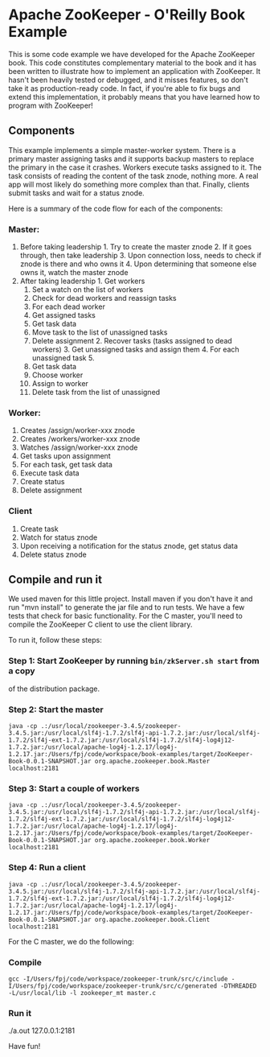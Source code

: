 # Apache ZooKeeper - O'Reilly Book Example

This is some code example we have developed for the Apache ZooKeeper book. 
This code constitutes complementary material to the book and it has been 
written to illustrate how to implement an application with ZooKeeper. It
hasn't been heavily tested or debugged, and it misses features, so don't 
take it as production-ready code. In fact, if you're able to fix bugs and
extend this implementation, it probably means that you have learned how
to program with ZooKeeper!


## Components

This example implements a simple master-worker system. There is a primary
master assigning tasks and it supports backup masters to replace the primary
in the case it crashes. Workers execute tasks assigned to it. The task
consists of reading the content of the task znode, nothing more. A real app
will most likely do something more complex than that. Finally, clients 
submit tasks and wait for a status znode.

Here is a summary of the code flow for each of the components:

### Master:

  1. Before taking leadership 
    1. Try to create the master znode
    2. If it goes through, then take leadership
    3. Upon connection loss, needs to check if znode is there and who owns it
    4. Upon determining that someone else owns it, watch the master znode
  2. After taking leadership 
    1. Get workers
      1. Set a watch on the list of workers
      2. Check for dead workers and reassign tasks
      3. For each dead worker
        1. Get assigned tasks
        2. Get task data
        3. Move task to the list of unassigned tasks
        4. Delete assignment
    2. Recover tasks (tasks assigned to dead workers)
    3. Get unassigned tasks and assign them
    4. For each unassigned task
    5. 
      1. Get task data
      2. Choose worker
      3. Assign to worker
      4. Delete task from the list of unassigned

### Worker:


  1. Creates /assign/worker-xxx znode
  2. Creates /workers/worker-xxx znode
  3. Watches /assign/worker-xxx znode
  4. Get tasks upon assignment
  5. For each task, get task data
  6. Execute task data
  7. Create status
  8. Delete assignment


### Client


  1. Create task
  2. Watch for status znode
  3. Upon receiving a notification for the status znode, get status data
  4. Delete status znode 


## Compile and run it

We used maven for this little project. Install maven if you don't have it
and run "mvn install" to generate the jar file and to run tests. We have a
few tests that check for basic functionality. For the C master, you'll need
to compile the ZooKeeper C client to use the client library.

To run it, follow these steps:

### Step 1: Start ZooKeeper by running `bin/zkServer.sh start` from a copy 
of the distribution package.

### Step 2: Start the master
```
java -cp .:/usr/local/zookeeper-3.4.5/zookeeper-3.4.5.jar:/usr/local/slf4j-1.7.2/slf4j-api-1.7.2.jar:/usr/local/slf4j-1.7.2/slf4j-ext-1.7.2.jar:/usr/local/slf4j-1.7.2/slf4j-log4j12-1.7.2.jar:/usr/local/apache-log4j-1.2.17/log4j-1.2.17.jar:/Users/fpj/code/workspace/book-examples/target/ZooKeeper-Book-0.0.1-SNAPSHOT.jar org.apache.zookeeper.book.Master localhost:2181
```

### Step 3: Start a couple of workers
```
java -cp .:/usr/local/zookeeper-3.4.5/zookeeper-3.4.5.jar:/usr/local/slf4j-1.7.2/slf4j-api-1.7.2.jar:/usr/local/slf4j-1.7.2/slf4j-ext-1.7.2.jar:/usr/local/slf4j-1.7.2/slf4j-log4j12-1.7.2.jar:/usr/local/apache-log4j-1.2.17/log4j-1.2.17.jar:/Users/fpj/code/workspace/book-examples/target/ZooKeeper-Book-0.0.1-SNAPSHOT.jar org.apache.zookeeper.book.Worker localhost:2181
```

### Step 4: Run a client
```
java -cp .:/usr/local/zookeeper-3.4.5/zookeeper-3.4.5.jar:/usr/local/slf4j-1.7.2/slf4j-api-1.7.2.jar:/usr/local/slf4j-1.7.2/slf4j-ext-1.7.2.jar:/usr/local/slf4j-1.7.2/slf4j-log4j12-1.7.2.jar:/usr/local/apache-log4j-1.2.17/log4j-1.2.17.jar:/Users/fpj/code/workspace/book-examples/target/ZooKeeper-Book-0.0.1-SNAPSHOT.jar org.apache.zookeeper.book.Client localhost:2181
```

For the C master, we do the following:

### Compile

```
gcc -I/Users/fpj/code/workspace/zookeeper-trunk/src/c/include -I/Users/fpj/code/workspace/zookeeper-trunk/src/c/generated -DTHREADED -L/usr/local/lib -l zookeeper_mt master.c
```
### Run it

./a.out 127.0.0.1:2181

Have fun!
